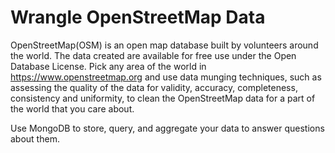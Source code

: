 # Wrangle OpenStreetMap Data

OpenStreetMap(OSM) is an open map database built by volunteers around the world. The data created are available for free use under the 
Open Database License. Pick any area of the world in https://www.openstreetmap.org and use data munging techniques, such as 
assessing the quality of the data for validity, accuracy, completeness, consistency and uniformity, to clean the OpenStreetMap 
data for a part of the world that you care about. 

Use MongoDB to store, query, and aggregate your data to answer questions about them.
